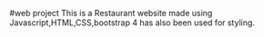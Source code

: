 #web project
This is a Restaurant website made using Javascript,HTML,CSS,bootstrap 4 has also been used for styling.

